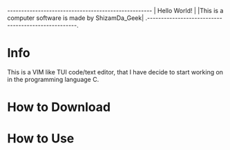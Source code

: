 *----------------------------------------------------*
|                     Hello World!                   |
|This is a computer software is made by ShizamDa_Geek|
.----------------------------------------------------.

# Info
This is a VIM like TUI code/text editor, that I have decide to start working on in the programming language C.

# How to Download

# How to Use
